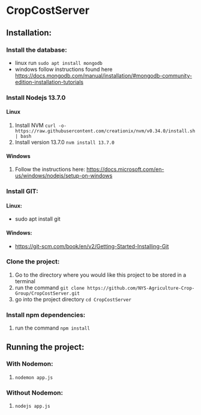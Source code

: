 # CropCostServer

## Installation:
### Install the database:
- linux run `sudo apt install mongodb`
- windows follow instructions found here https://docs.mongodb.com/manual/installation/#mongodb-community-edition-installation-tutorials

### Install Nodejs 13.7.0
#### Linux
1. Install NVM  `curl -o- https://raw.githubusercontent.com/creationix/nvm/v0.34.0/install.sh | bash`
2. Install version 13.7.0 `nvm install 13.7.0`

#### Windows
1. Follow the instructions here: https://docs.microsoft.com/en-us/windows/nodejs/setup-on-windows

### Install GIT:
#### Linux:
- sudo apt install git
#### Windows:
- https://git-scm.com/book/en/v2/Getting-Started-Installing-Git

### Clone the project:
1. Go to the directory where you would like this project to be stored in a terminal
2. run the command `git clone https://github.com/NYS-Agriculture-Crop-Group/CropCostServer.git`
3. go into the project directory `cd CropCostServer`

### Install npm dependencies:
1. run the command `npm install`

## Running the project:
### With Nodemon:
1. `nodemon app.js`
### Without Nodemon:
1. `nodejs app.js`

